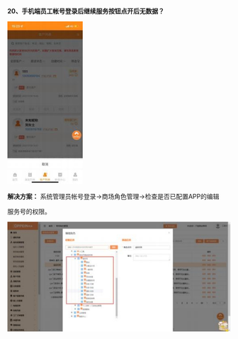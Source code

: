 <a name="bookmark20"></a>**20、手机端员工帐号登录后继续服务按钮点开后无数据？**

![](Aspose.Words.955081b2-65f6-4309-844b-133ee40a773f.029.jpeg)

**解决方案：**  系统管理员帐号登录→商场角色管理→检查是否已配置APP的编辑

服务号的权限。


![](Aspose.Words.955081b2-65f6-4309-844b-133ee40a773f.030.jpeg)




